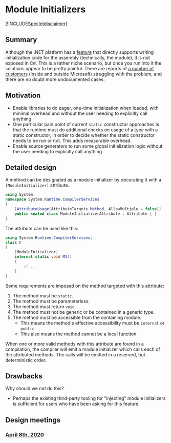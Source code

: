 # Module Initializers

[!INCLUDE[Specletdisclaimer](../../docs-includes/speclet-disclaimer.md)]

## Summary
[summary]: #summary

Although the .NET platform has a [feature](https://github.com/dotnet/runtime/blob/master/docs/design/specs/Ecma-335-Augments.md#module-initializer) that directly supports writing initialization code for the assembly (technically, the module), it is not exposed in C#.  This is a rather niche scenario, but once you run into it the solutions appear to be pretty painful.  There are reports of [a number of customers](https://www.google.com/search?q=.net+module+constructor+c%23&oq=.net+module+constructor) (inside and outside Microsoft) struggling with the problem, and there are no doubt more undocumented cases.

## Motivation
[motivation]: #motivation

- Enable libraries to do eager, one-time initialization when loaded, with minimal overhead and without the user needing to explicitly call anything
- One particular pain point of current `static` constructor approaches is that the runtime must do additional checks on usage of a type with a static constructor, in order to decide whether the static constructor needs to be run or not. This adds measurable overhead.
- Enable source generators to run some global initialization logic without the user needing to explicitly call anything

## Detailed design
[design]: #detailed-design

A method can be designated as a module initializer by decorating it with a `[ModuleInitializer]` attribute.

```cs
using System;
namespace System.Runtime.CompilerServices
{
    [AttributeUsage(AttributeTargets.Method, AllowMultiple = false)]
    public sealed class ModuleInitializerAttribute : Attribute { }
}
```

The attribute can be used like this:

```cs
using System.Runtime.CompilerServices;
class C
{
    [ModuleInitializer]
    internal static void M1()
    {
        // ...
    }
}
```

Some requirements are imposed on the method targeted with this attribute:
1. The method must be `static`.
1. The method must be parameterless.
1. The method must return `void`.
1. The method must not be generic or be contained in a generic type.
1. The method must be accessible from the containing module.
    - This means the method's effective accessibility must be `internal` or `public`.
    - This also means the method cannot be a local function.
    
When one or more valid methods with this attribute are found in a compilation, the compiler will emit a module initializer which calls each of the attributed methods. The calls will be emitted in a reserved, but deterministic order.

## Drawbacks
[drawbacks]: #drawbacks

Why should we *not* do this?

- Perhaps the existing third-party tooling for "injecting" module initializers is sufficient for users who have been asking for this feature.

## Design meetings

### [April 8th, 2020](https://github.com/dotnet/csharplang/blob/master/meetings/2020/LDM-2020-04-08.md#module-initializers)
